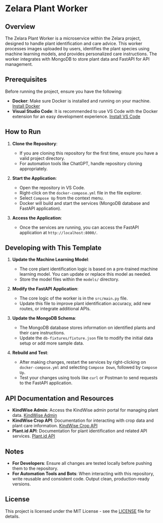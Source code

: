 # Zelara Plant Worker

## Overview
The Zelara Plant Worker is a microservice within the Zelara project, designed to handle plant identification and care advice. This worker processes images uploaded by users, identifies the plant species using machine learning models, and provides personalized care instructions. The worker integrates with MongoDB to store plant data and FastAPI for API management.

## Prerequisites
Before running the project, ensure you have the following:
- **Docker**: Make sure Docker is installed and running on your machine. [Install Docker](https://docs.docker.com/get-docker/)
- **Visual Studio Code**: It is recommended to use VS Code with the Docker extension for an easy development experience. [Install VS Code](https://code.visualstudio.com/)

## How to Run
1. **Clone the Repository**: 
   - If you are cloning this repository for the first time, ensure you have a valid project directory.
   - For automation tools like ChatGPT, handle repository cloning appropriately.

2. **Start the Application**:
   - Open the repository in VS Code.
   - Right-click on the `docker-compose.yml` file in the file explorer.
   - Select `Compose Up` from the context menu.
   - Docker will build and start the services (MongoDB database and FastAPI application).

3. **Access the Application**:
   - Once the services are running, you can access the FastAPI application at `http://localhost:8000/`.

## Developing with This Template
1. **Update the Machine Learning Model**:
   - The core plant identification logic is based on a pre-trained machine learning model. You can update or replace this model as needed.
   - Store the model files within the `models/` directory.

2. **Modify the FastAPI Application**:
   - The core logic of the worker is in the `src/main.py` file.
   - Update this file to improve plant identification accuracy, add new routes, or integrate additional APIs.

3. **Update the MongoDB Schema**:
   - The MongoDB database stores information on identified plants and their care instructions.
   - Update the `db-fixtures/fixture.json` file to modify the initial data setup or add more sample data.

4. **Rebuild and Test**:
   - After making changes, restart the services by right-clicking on `docker-compose.yml` and selecting `Compose Down`, followed by `Compose Up`.
   - Test your changes using tools like `curl` or Postman to send requests to the FastAPI application.

## API Documentation and Resources
- **KindWise Admin**: Access the KindWise admin portal for managing plant data. [KindWise Admin](https://admin.kindwise.com/)
- **KindWise Crop API**: Documentation for interacting with crop data and plant care information. [KindWise Crop API](https://crop.kindwise.com/docs)
- **Plant.id API**: Documentation for plant identification and related API services. [Plant.id API](https://plant.id/docs)

## Notes
- **For Developers**: Ensure all changes are tested locally before pushing them to the repository.
- **For Automation Tools and Bots**: When interacting with this repository, write reusable and consistent code. Output clean, production-ready versions.

## License
This project is licensed under the MIT License - see the [LICENSE](LICENSE) file for details.
